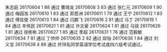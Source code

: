 朱志庭  26170604  1 88 通过
曹琦龙  26170608  3 83 通过
张仁元  26170609  1 90 通过
梅园浩  26170610  1 83 通过
郭恩洲  26170611  1 79 通过
王宁  26170612  1 83 通过
傅佳俊  26170613  1 84 通过
闫鹏飞  26170616  2 81 通过
马丁  26170619  1 84 通过
辛伟民  26170621  1 81 通过
许文豪  26170624  1 81 通过
马锐  26170626  1 81 通过
徐彬彬  26170627  1 85 通过
季超  26170631  1 78 通过
范毅敏  26170634  7 81 通过
丁帅帅  26170635  2 82 通过
邱怡  26170636  1 84 通过
刘义宝  26170638  4 88 通过
共18名同学英语学位考试或四六级考试通过。